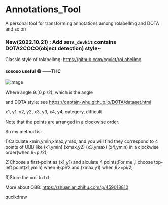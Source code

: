 # Annotations_Tool
A personal tool for transforming annotations among rolabelImg and DOTA and so on

### New(2022.10.21) : Add `DOTA_devkit` contains DOTA2COCO(object detection) style~

Classic style of rolabelImg:
https://github.com/cgvict/roLabelImg
#### sososo useful :smile: ——THC
![image](https://user-images.githubusercontent.com/72430633/187375382-3d6e1911-1c41-44e3-a5b3-a7d4bd12ac08.png)


Where angle θ:[0,pi/2), which is the angle 

and DOTA style:
see https://captain-whu.github.io/DOTA/dataset.html

x1, y1, x2, y2, x3, y3, x4, y4, category, difficult

Note that the points are arranged in a clockwise order.

So my method is:

1)Calculate xmin,ymin,xmax,ymax, and you will find they correspond to 4 points of OBB like (x1,ymin) (xmax,y2) (x3,ymax) (x4,ymin) in a clockwise order(when θ<pi/2);

2)Choose a first-point as (x1,y1) and alculate 4 points;For me ,I choose top-left point(x1,ymin) when θ<pi/2 and (xmax,y1) when θ>=pi/2;

3)Store the xml to txt.


More about OBB:
https://zhuanlan.zhihu.com/p/459018810

qucikdraw

